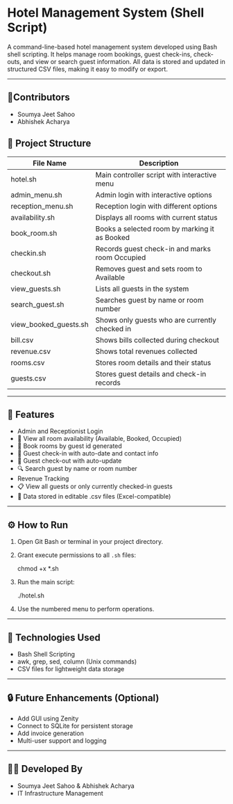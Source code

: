 # Hotel Management System (Shell Script)

A command-line-based hotel management system developed using Bash shell scripting. It helps manage room bookings, guest check-ins, check-outs, and view or search guest information. All data is stored and updated in structured CSV files, making it easy to modify or export.

---
## 👥Contributors
- Soumya Jeet Sahoo
- Abhishek Acharya
## 📂 Project Structure

| File Name               | Description                                    |
| ----------------------- | ---------------------------------------------- |
| hotel.sh                | Main controller script with interactive menu   |
| admin_menu.sh           | Admin login with interactive options           |
| reception_menu.sh       | Reception login with different options         |
| availability.sh         | Displays all rooms with current status         |
| book\_room.sh           | Books a selected room by marking it as Booked  |
| checkin.sh              | Records guest check-in and marks room Occupied |
| checkout.sh             | Removes guest and sets room to Available       |
| view\_guests.sh         | Lists all guests in the system                 |
| search\_guest.sh        | Searches guest by name or room number          |
| view\_booked\_guests.sh | Shows only guests who are currently checked in |
| bill.csv                | Shows bills collected during checkout          |
| revenue.csv             | Shows total revenues collected                 |
| rooms.csv               | Stores room details and their status           |
| guests.csv              | Stores guest details and check-in records      |

---

## 🧰 Features

*  Admin and Receptionist Login
* 📌 View all room availability (Available, Booked, Occupied)
* 🍯 Book rooms by guest id generated 
* 🢍 Guest check-in with auto-date and contact info
* 🧾 Guest check-out with auto-update
* 🔍 Search guest by name or room number
*  Revenue Tracking
* 📋 View all guests or only currently checked-in guests
* 📁 Data stored in editable .csv files (Excel-compatible)

---



## ⚙️ How to Run

1. Open Git Bash or terminal in your project directory.

2. Grant execute permissions to all `.sh` files:

   chmod +x \*.sh

3. Run the main script:

   ./hotel.sh

4. Use the numbered menu to perform operations.

---

## 💠 Technologies Used

* Bash Shell Scripting
* awk, grep, sed, column (Unix commands)
* CSV files for lightweight data storage

---

## 🔒 Future Enhancements (Optional)

* Add GUI using Zenity
* Connect to SQLite for persistent storage
* Add invoice generation
* Multi-user support and logging

---

## 👩‍💼 Developed By

* Soumya Jeet Sahoo & Abhishek Acharya
* IT Infrastructure Management
